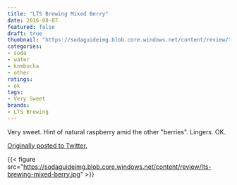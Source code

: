 ```yaml
---
title: "LTS Brewing Mixed Berry"
date: 2016-08-07
featured: false
draft: true
thumbnail: "https://sodaguideimg.blob.core.windows.net/content/review/thumbs/lts-brewing-mixed-berry.jpg"
categories:
- soda
- water
- kombucha
- other
ratings:
- ok
tags:
- Very Sweet
brands:
- LTS Brewing
---
```


Very sweet. Hint of natural raspberry amid the other "berries". Lingers. OK.

[Originally posted to Twitter.](https://twitter.com/Cavorter/status/762383742199558144)

{{< figure src="https://sodaguideimg.blob.core.windows.net/content/review/lts-brewing-mixed-berry.jpg" >}}

